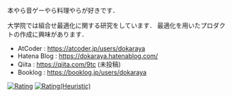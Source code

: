 本やら音ゲーやら料理やらが好きです．

大学院では組合せ最適化に関する研究をしています．
最適化を用いたプロダクトの作成に興味があります．

- AtCoder : https://atcoder.jp/users/dokaraya
- Hatena Blog : https://dokaraya.hatenablog.com/ 
- Qiita : https://qiita.com/9tc (未投稿)
- Booklog : https://booklog.jp/users/dokaraya

[![Rating](https://badgen.org/img/atcoder/dokaraya/rating/algorithm?style=plastic)](https://atcoder.jp/users/dokaraya?contestType=algo)
[![Rating(Heuristic)](https://badgen.org/img/atcoder/dokaraya/rating/heuristic?style=plastic)](https://atcoder.jp/users/dokaraya?contestType=heuristic)
